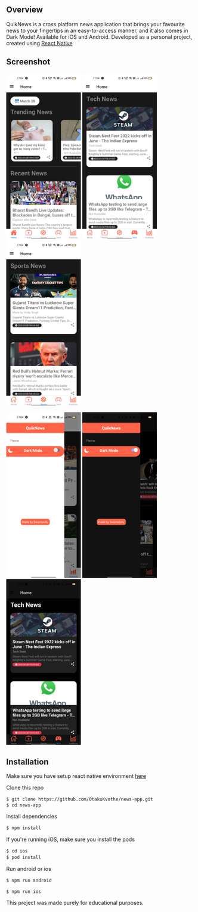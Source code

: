 ## Overview

QuikNews is a cross platform news application that brings your favourite news to your fingertips in an easy-to-access manner, and it also comes in Dark Mode! Available for iOS and Android.
Developed as a personal project, created using [React Native](https://facebook.github.io/react-native/)


## Screenshot
<p justifyContent="space-between" >
  <img src="assets/ss/landing.jpg" width="200" /> 
  <img src="assets/ss/tech.jpg" width="200" /> 
  <img src="assets/ss/sports.jpg" width="200" /> 
</p>

<p justifyContent="space-between" >
  <img src="assets/ss/drawer.jpg" width="200" /> 
  <img src="assets/ss/drawer-dark.jpg" width="200" /> 
  <img src="assets/ss/texh-dark.jpg" width="200" /> 
</p>

## Installation

Make sure you have setup react native environment [here](https://reactnative.dev/docs/environment-setup)

Clone this repo

```
$ git clone https://github.com/OtakuKvothe/news-app.git
$ cd news-app
```

Install dependencies

```sh
$ npm install
```

If you're running iOS, make sure you install the pods

```sh
$ cd ios
$ pod install
```

Run android or ios

```
$ npm run android
```

```
$ npm run ios
```

This project was made purely for educational purposes.